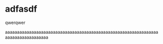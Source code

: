 # adfasdf
qwerqwer

aaaaaaaaaaaaaaaaaaaaaaaaaaaaaaaaaaaaaaaaaaaaaaaaaaaaaaaaaaaaaaaaaaaaaaaaaaaaaaaaaa
